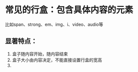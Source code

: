 # 常见的行盒：包含具体内容的元素
比如span、strong、em、img、i、video、audio等

## 显著特点：
1. 盒子随内容开始，随内容结束
2. 盒子大小由内容决定，不能直接设置行盒的宽高
3. 